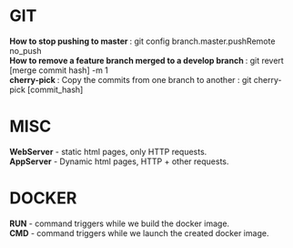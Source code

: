 # GIT
<b>How to stop pushing to master </b>  : git config branch.master.pushRemote no_push </br>
<b>How to remove a feature branch merged to a develop branch </b> : git revert [merge commit hash] -m 1 </br>
<b>cherry-pick </b>: Copy the commits from one branch to another : git cherry-pick [commit_hash] </br>
# MISC
<b>WebServer</b> - static html pages, only HTTP requests.</br>
<b>AppServer</b> - Dynamic html pages, HTTP + other requests.</br>
# DOCKER
<b>RUN</b> - command triggers while we build the docker image.</br>
<b>CMD</b> - command triggers while we launch the created docker image.</br>

